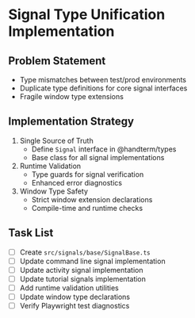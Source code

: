 # Signal Type Unification Implementation

## Problem Statement
- Type mismatches between test/prod environments
- Duplicate type definitions for core signal interfaces
- Fragile window type extensions

## Implementation Strategy
1. Single Source of Truth
   - Define `Signal` interface in @handterm/types
   - Base class for all signal implementations
2. Runtime Validation
   - Type guards for signal verification
   - Enhanced error diagnostics
3. Window Type Safety
   - Strict window extension declarations
   - Compile-time and runtime checks

## Task List
- [ ] Create `src/signals/base/SignalBase.ts`
- [ ] Update command line signal implementation
- [ ] Update activity signal implementation
- [ ] Update tutorial signals implementation
- [ ] Add runtime validation utilities
- [ ] Update window type declarations
- [ ] Verify Playwright test diagnostics